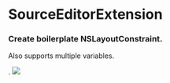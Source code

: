 # SourceEditorExtension

### Create boilerplate NSLayoutConstraint.
Also supports multiple variables.

.
<img src="https://raw.githubusercontent.com/shindyu/SourceEditorExtension/master/output.gif">
